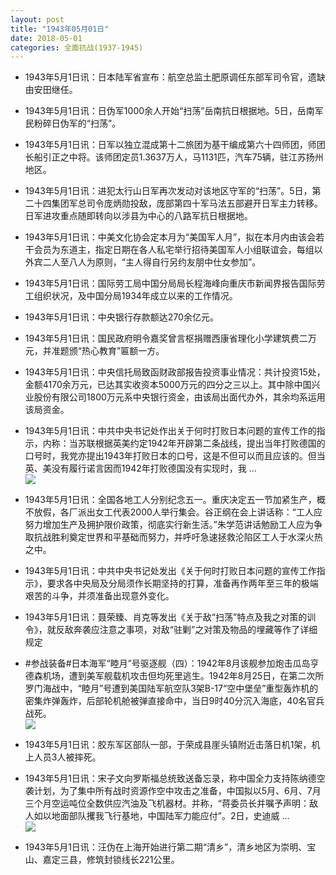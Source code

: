 ```yaml
---
layout: post
title: "1943年05月01日"
date: 2018-05-01
categories: 全面抗战(1937-1945)
---
```


<meta name="referrer" content="no-referrer" />

- 1943年5月1日讯：日本陆军省宣布：航空总监土肥原调任东部军司令官，遗缺由安田继任。 

- 1943年5月1日讯：日伪军1000余人开始“扫荡”岳南抗日根据地。5日，岳南军民粉碎日伪军的“扫荡”。 

- 1943年5月1日讯：日军以独立混成第十二旅团为基干编成第六十四师团，师团长船引正之中将。该师团定员1.3637万人，马1131匹，汽车75辆，驻江苏扬州地区。 

- 1943年5月1日讯：进犯太行山日军再次发动对该地区守军的“扫荡”。5日，第二十四集团军总司令庞炳勋投敌，庞部第四十军马法五部避开日军主力转移。日军进攻重点随即转向以涉县为中心的八路军抗日根据地。 

- 1943年5月1日讯：中美文化协会定本月为“美国军人月”，拟在本月内由该会若干会员为东道主，指定日期在各人私宅举行招待美国军人小组联谊会，每组以外宾二人至八人为原则，“主人得自行另约友朋中仕女参加”。 

- 1943年5月1日讯：国际劳工局中国分局局长程海峰向重庆市新闻界报告国际劳工组织状况，及中国分局1934年成立以来的工作情况。 

- 1943年5月1日讯：中央银行存款额达270余亿元。 

- 1943年5月1日讯：国民政府明令嘉奖曾言枢捐赠西康省理化小学建筑费二万元，并准题颁“热心教育”匾额一方。 

- 1943年5月1日讯：中央信托局致函财政部报告投资事业情况：共计投资15处，金额4170余万元，已达其实收资本5000万元的四分之三以上。其中除中国兴业股份有限公司1800万元系中央银行资金，由该局出面代办外，其余均系运用该局资金。 

- 1943年5月1日讯：中共中央书记处作出关于何时打败日本问题的宣传工作的指示，内称：当苏联根据英美约定1942年开辟第二条战线，提出当年打败德国的口号时，我党亦提出1943年打败日本的口号，这是不但可以而且应该的。但当英、美没有履行诺言因而1942年打败德国没有实现时，我 ... <br/><img src="https://wx1.sinaimg.cn/large/aca367d8ly1fqvsv6g16xj20c80bxt8v.jpg" />

- 1943年5月1日讯：全国各地工人分别纪念五一。重庆决定五一节加紧生产，概不放假，各厂派出女工代表2000人举行集会。谷正纲在会上讲话称：“工人应努力增加生产及拥护限价政策，彻底实行新生活。”朱学范讲话勉励工人应为争取抗战胜利奠定世界和平基础而努力，并呼吁急速拯救沦陷区工人于水深火热之中。 

- 1943年5月1日讯：中共中央书记处发出《关于何时打败日本问题的宣传工作指示》，要求各中央局及分局须作长期坚持的打算，准备再作两年至三年的极端艰苦的斗争，并须准备出现意外变化。 

- 1943年5月1日讯：聂荣臻、肖克等发出《关于敌“扫荡”特点及我之对策的训令》，就反敌奔袭应注意之事项，对敌“驻剿”之对策及物品的埋藏等作了详细规定 

- #参战装备#日本海军“睦月”号驱逐舰（四）：1942年8月该舰参加炮击瓜岛亨德森机场，遭到美军舰载机攻击但均死里逃生。1942年8月25日，在第二次所罗门海战中，“睦月”号遭到美国陆军航空队3架B-17“空中堡垒”重型轰炸机的密集炸弹轰炸，后部轮机舱被弹直接命中，当日9时40分沉入海底，40名官兵战死。 <br/><img src="https://wx2.sinaimg.cn/large/aca367d8ly1fqvlxpqxz5j20j60vpthv.jpg" />

- 1943年5月1日讯：胶东军区部队一部，于荣成县崖头镇附近击落日机1架，机上人员3人被摔死。 

- 1943年5月1日讯：宋子文向罗斯福总统致送备忘录，称中国全力支持陈纳德空袭计划，为了集中所有战时资源作空中攻击之准备，中国拟以5月、6月、7月三个月空运吨位全数供应汽油及飞机器材。并称，“蒋委员长并嘱予声明：敌人如以地面部队攫我飞行基地，中国陆军力能应付”。2日，史迪威 ... <br/><img src="https://wx2.sinaimg.cn/large/aca367d8ly1fqvih6t05nj20c80dvq36.jpg" />

- 1943年5月1日讯：汪伪在上海开始进行第二期“清乡”，清乡地区为崇明、宝山、嘉定三县，修筑封锁线长221公里。 

